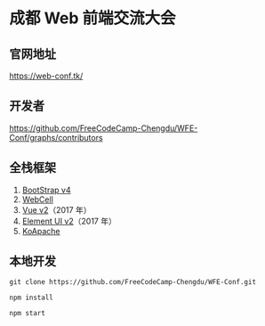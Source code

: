 # 成都 Web 前端交流大会

## 官网地址

https://web-conf.tk/

## 开发者

https://github.com/FreeCodeCamp-Chengdu/WFE-Conf/graphs/contributors

## 全栈框架

1.  [BootStrap v4](https://getbootstrap.com/)
2.  [WebCell](https://web-cell.dev/)
3.  [Vue v2](https://cn.vuejs.org/)（2017 年）
4.  [Element UI v2](https://element.eleme.io/)（2017 年）
5.  [KoApache](https://tech-query.me/KoApache/)

## 本地开发

```shell
git clone https://github.com/FreeCodeCamp-Chengdu/WFE-Conf.git

npm install

npm start
```
